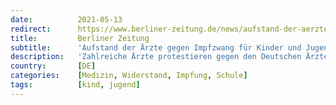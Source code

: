 ```yaml
---
date:          2021-05-13
redirect:      https://www.berliner-zeitung.de/news/aufstand-der-aerzte-gegen-impfpflicht-fuer-kinder-und-jugendliche-li.158776
title:         Berliner Zeitung
subtitle:      'Aufstand der Ärzte gegen Impfzwang für Kinder und Jugendliche'
description:   'Zahlreiche Ärzte protestieren gegen den Deutschen Ärztetag: Sie lehnen eine Koppelung von Schulbesuch an eine Corona-Impfung ab.'
country:       [DE]
categories:    [Medizin, Widerstand, Impfung, Schule]
tags:          [kind, jugend]
---
```

